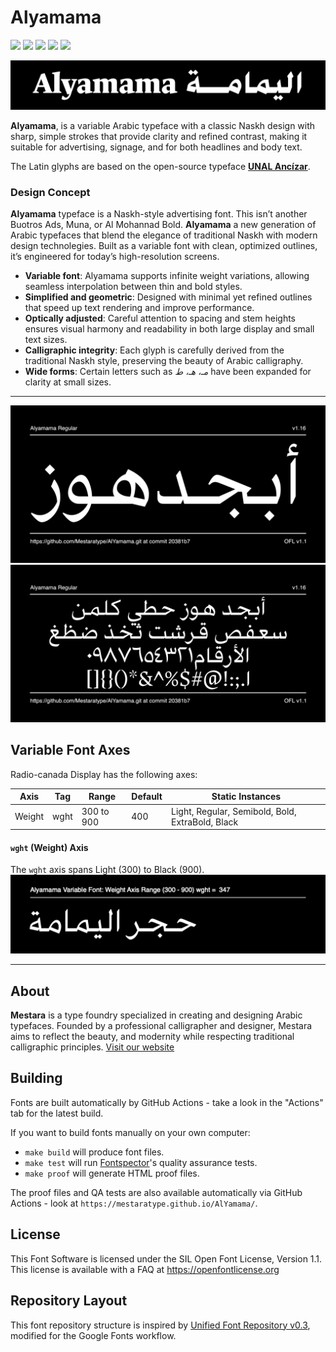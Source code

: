 # Alyamama

[![][Fontspector]](https://mestaratype.github.io/AlYamama/fontspector/fontspector-report.html)
[![][OpenType]](https://mestaratype.github.io/AlYamama/fontspector/fontspector-report.html)
[![][Universal]](https://mestaratype.github.io/AlYamama/fontspector/fontspector-report.html)
[![][Google Fonts]](https://mestaratype.github.io/AlYamama/fontspector/fontspector-report.html)
[![][Glyphset]](https://mestaratype.github.io/AlYamama/fontspector/fontspector-report.html)

[Fontspector]: https://img.shields.io/endpoint?url=https%3A%2F%2Fmestaratype.github.io%2FAlYamama%2Fbadges%2FFontspectorQA.json
[OpenType]: https://img.shields.io/endpoint?url=https%3A%2F%2Fmestaratype.github.io%2FAlYamama%2Fbadges%2FOpentypeSpecificationChecks.json
[Universal]: https://img.shields.io/endpoint?url=https%3A%2F%2Fmestaratype.github.io%2FAlYamama%2Fbadges%2FUniversalProfileChecks.json
[Google Fonts]: https://img.shields.io/endpoint?url=https%3A%2F%2Fmestaratype.github.io%2FAlYamama%2Fbadges%2FFontFileChecks.json
[Outline Correctness]: https://img.shields.io/endpoint?url=https%3A%2F%2Fmestaratype.github.io%2FAlYamama%2Fbadges%2FOutlineCorrectnessChecks.json
[Glyphset]: https://img.shields.io/endpoint?url=https%3A%2F%2Fmestaratype.github.io%2FAlYamama%2Fbadges%2FGlyphsetChecks.json

![Sample Image](documentation/image0.png)

**Alyamama**, is a variable Arabic typeface with a classic Naskh design with sharp, simple strokes that provide clarity and refined contrast, making it suitable for advertising, signage, and for both headlines and body text.

The Latin glyphs are based on the open-source typeface [**UNAL Ancízar**](https://github.com/UNAL-OMD/UNAL-Ancizar).

### Design Concept

 **Alyamama** typeface is a Naskh-style advertising font. This isn’t another Buotros Ads, Muna, or Al Mohannad Bold. **Alyamama** a new generation of Arabic typefaces that blend the elegance of traditional Naskh with modern design technolegies. Built as a variable font with clean, optimized outlines, it’s engineered for today’s high-resolution screens.

- **Variable font**: Alyamama supports infinite weight variations, allowing seamless interpolation between thin and bold styles.
- **Simplified and geometric**: Designed with minimal yet refined outlines that speed up text rendering and improve performance.
- **Optically adjusted**: Careful attention to spacing and stem heights ensures visual harmony and readability in both large display and small text sizes.
- **Calligraphic integrity**: Each glyph is carefully derived from the traditional Naskh style, preserving the beauty of Arabic calligraphy.
- **Wide forms**: Certain letters such as *مـ، هـ، ط* have been expanded for clarity at small sizes.

---

![Sample Image](documentation/image1.png)
![Sample Image](documentation/image2.png)

## Variable Font Axes

Radio-canada Display has the following axes:

Axis | Tag | Range | Default | Static Instances
--- | --- | --- | --- | ---
Weight | wght | 300 to 900 | 400 | Light, Regular, Semibold, Bold, ExtraBold, Black

#### `wght` (Weight) Axis

The `wght` axis spans Light (300) to Black (900).
![Image](documentation/weight-axis.gif)

---

## About

**Mestara** is a type foundry specialized in creating and designing Arabic typefaces. Founded by a professional calligrapher and designer, Mestara aims to reflect the beauty, and modernity while respecting traditional calligraphic principles. [Visit our website](https://mestara.com)

## Building

Fonts are built automatically by GitHub Actions - take a look in the "Actions" tab for the latest build.

If you want to build fonts manually on your own computer:

- `make build` will produce font files.
- `make test` will run [Fontspector](https://github.com/fonttools/fontspector)'s quality assurance tests.
- `make proof` will generate HTML proof files.

The proof files and QA tests are also available automatically via GitHub Actions - look at `https://mestaratype.github.io/AlYamama/`.

## License

This Font Software is licensed under the SIL Open Font License, Version 1.1.
This license is available with a FAQ at https://openfontlicense.org

## Repository Layout

This font repository structure is inspired by [Unified Font Repository v0.3](https://github.com/unified-font-repository/Unified-Font-Repository), modified for the Google Fonts workflow.
